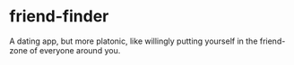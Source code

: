 # friend-finder
A dating app, but more platonic, like willingly putting yourself in the friend-zone of everyone around you.
